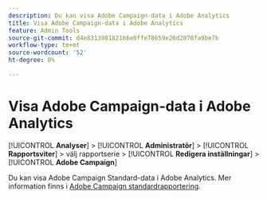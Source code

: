 ```yaml
---
description: Du kan visa Adobe Campaign-data i Adobe Analytics
title: Visa Adobe Campaign-data i Adobe Analytics
feature: Admin Tools
source-git-commit: d4e831398182166e0ffe78659e26d2078fa9be7b
workflow-type: tm+mt
source-wordcount: '52'
ht-degree: 0%

---
```



# Visa Adobe Campaign-data i Adobe Analytics

[!UICONTROL **Analyser**] > [!UICONTROL **Administratör**] > [!UICONTROL **Rapportsviter**] > välj rapportserie > [!UICONTROL **Redigera inställningar**] > [!UICONTROL **Adobe Campaign**]

Du kan visa Adobe Campaign Standard-data i Adobe Analytics. Mer information finns i [Adobe Campaign standardrapportering](/help/integrate/adobe-campaign.md).